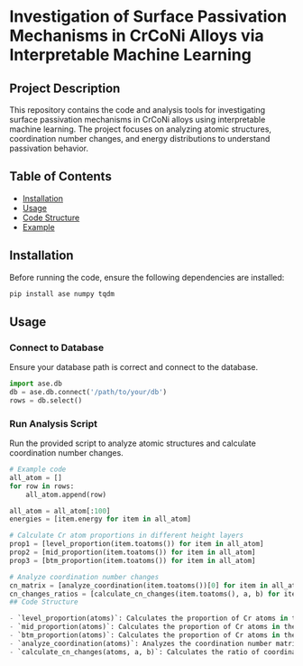 # Investigation of Surface Passivation Mechanisms in CrCoNi Alloys via Interpretable Machine Learning

## Project Description
This repository contains the code and analysis tools for investigating surface passivation mechanisms in CrCoNi alloys using interpretable machine learning. The project focuses on analyzing atomic structures, coordination number changes, and energy distributions to understand passivation behavior.

## Table of Contents
- [Installation](#installation)
- [Usage](#usage)
- [Code Structure](#code-structure)
- [Example](#example)

## Installation
Before running the code, ensure the following dependencies are installed:

```bash
pip install ase numpy tqdm
```
## Usage

### Connect to Database
Ensure your database path is correct and connect to the database.

```python
import ase.db
db = ase.db.connect('/path/to/your/db')
rows = db.select()
```
### Run Analysis Script
Run the provided script to analyze atomic structures and calculate coordination number changes.

```python
# Example code
all_atom = []
for row in rows:
    all_atom.append(row)

all_atom = all_atom[:100]
energies = [item.energy for item in all_atom]

# Calculate Cr atom proportions in different height layers
prop1 = [level_proportion(item.toatoms()) for item in all_atom]
prop2 = [mid_proportion(item.toatoms()) for item in all_atom]
prop3 = [btm_proportion(item.toatoms()) for item in all_atom]

# Analyze coordination number changes
cn_matrix = [analyze_coordination(item.toatoms())[0] for item in all_atom]
cn_changes_ratios = [calculate_cn_changes(item.toatoms(), a, b) for item in tqdm(all_atom)]
## Code Structure

- `level_proportion(atoms)`: Calculates the proportion of Cr atoms in the layer with height greater than 13.0.
- `mid_proportion(atoms)`: Calculates the proportion of Cr atoms in the layer with height between 11.5 and 13.0.
- `btm_proportion(atoms)`: Calculates the proportion of Cr atoms in the layer with height less than 11.5.
- `analyze_coordination(atoms)`: Analyzes the coordination number matrix of atoms.
- `calculate_cn_changes(atoms, a, b)`: Calculates the ratio of coordination number changes within a given bond length range.

